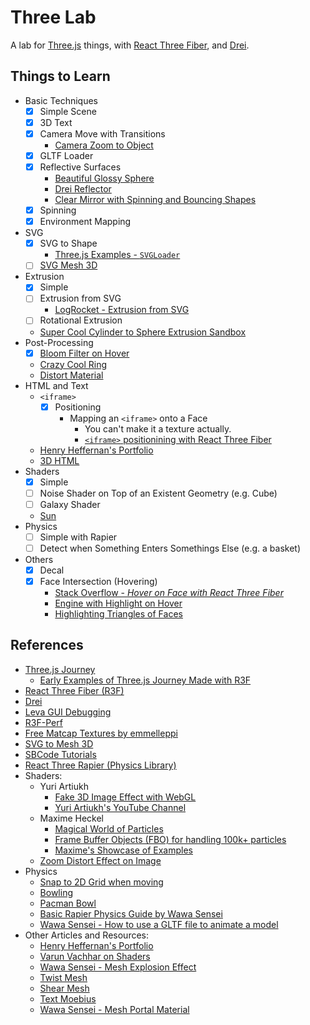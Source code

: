 # Three Lab

A lab for [Three.js](https://threejs.org/) things, with [React Three Fiber](https://docs.pmnd.rs/react-three-fiber/getting-started/introduction), and [Drei](https://github.com/pmndrs/drei).

## Things to Learn

- Basic Techniques
  - [x] Simple Scene
  - [x] 3D Text
  - [x] Camera Move with Transitions
    - [Camera Zoom to Object](https://codesandbox.io/p/sandbox/three-fiber-zoom-to-object-camera-controls-solution-final-sbgx0?file=%2Fsrc%2FApp.js)
  - [x] GLTF Loader
  - [x] Reflective Surfaces
    - [Beautiful Glossy Sphere](https://pierfrancesco-soffritti.medium.com/glossy-spheres-in-three-js-bfd2785d4857)
    - [Drei Reflector](https://onion2k.github.io/r3f-by-example/examples/other/reflector/)
    - [Clear Mirror with Spinning and Bouncing Shapes](https://threejs.org/examples/?q=mir#webgl_mirror)
  - [x] Spinning
  - [x] Environment Mapping
- SVG
  - [x] SVG to Shape
    - [Three.js Examples - `SVGLoader`](https://threejs.org/examples/?q=svg#webgl_loader_svg)
  - [ ] [SVG Mesh 3D](https://github.com/mattdesl/svg-mesh-3d)
- Extrusion
  - [x] Simple
  - [ ] Extrusion from SVG
    - [LogRocket - Extrusion from SVG](https://blog.logrocket.com/bringing-svgs-three-js-svgloader/)
  - [ ] Rotational Extrusion
  - [Super Cool Cylinder to Sphere Extrusion Sandbox](https://codesandbox.io/p/sandbox/r3f-extrude-cylinder-gdvrg?file=%2Fsrc%2Findex.js)
- Post-Processing
  - [x] [Bloom Filter on Hover](https://codesandbox.io/p/sandbox/bloom-hdr-workflow-gnn4yt?file=%2Fsrc%2FApp.js)
  - [Crazy Cool Ring](https://codesandbox.io/p/sandbox/diamond-ring-forked-k9zqx8?file=%2Fsrc%2FApp.js)
  - [Distort Material](https://codesandbox.io/p/sandbox/react-postprocessing-dof-blob-pqrpl?file=%2Fsrc%2FApp.js%3A102%2C14)
- HTML and Text
  - `<iframe>`
    - [x] Positioning
      - Mapping an `<iframe>` onto a Face
        - You can't make it a texture actually.
        - [`<iframe>` positionining with React Three Fiber](https://youtu.be/SQRqU3N3ehs)
  - [Henry Heffernan's Portfolio](https://henryheffernan.com/)
  - [3D HTML](https://discourse.threejs.org/t/how-can-i-embed-an-iframe-in-three-js-3d-modeling/44075/2)
- Shaders
  - [x] Simple
  - [ ] Noise Shader on Top of an Existent Geometry (e.g. Cube)
  - [ ] Galaxy Shader
  - [Sun](https://youtu.be/3krH52AhPqk)
- Physics
  - [ ] Simple with Rapier
  - [ ] Detect when Something Enters Somethings Else (e.g. a basket)
- Others
  - [x] Decal
  - [x] Face Intersection (Hovering)
    - [Stack Overflow - _Hover on Face with React Three Fiber_](https://stackoverflow.com/q/77679154/4756173)
    - [Engine with Highlight on Hover](https://codesandbox.io/p/sandbox/react-pp-outlines-nurp5t?file=%2Fsrc%2FEngine.js%3A33%2C10)
    - [Highlighting Triangles of Faces](https://jsfiddle.net/nkmqt3p2/)

## References

- [Three.js Journey](https://threejs-journey.com/#table-of-content)
  - [Early Examples of Three.js Journey Made with R3F](https://journey.pmnd.rs/)
- [React Three Fiber (R3F)](https://github.com/pmndrs/react-three-fiber)
- [Drei](https://github.com/pmndrs/drei?tab=readme-ov-file)
- [Leva GUI Debugging](https://github.com/pmndrs/leva)
- [R3F-Perf](https://github.com/utsuboco/r3f-perf)
- [Free Matcap Textures by emmelleppi](https://github.com/emmelleppi/matcaps)
- [SVG to Mesh 3D](https://github.com/mattdesl/svg-mesh-3d?tab=readme-ov-file)
- [SBCode Tutorials](https://sbcode.net/threejs/raycast-to-displacementmap/)
- [React Three Rapier (Physics Library)](https://github.com/pmndrs/react-three-rapier)
- Shaders:
  - Yuri Artiukh
    - [Fake 3D Image Effect with WebGL](https://github.com/akella/fake3d?tab=readme-ov-file)
    - [Yuri Artiukh's YouTube Channel](https://www.youtube.com/@akella_)
  - Maxime Heckel
    - [Magical World of Particles](https://blog.maximeheckel.com/posts/the-magical-world-of-particles-with-react-three-fiber-and-shaders/)
    - [Frame Buffer Objects (FBO) for handling 100k+ particles](https://blog.maximeheckel.com/posts/the-magical-world-of-particles-with-react-three-fiber-and-shaders/)
    - [Maxime's Showcase of Examples](https://r3f.maximeheckel.com/caustics)
  - [Zoom Distort Effect on Image](https://codesandbox.io/p/sandbox/react-three-fiber-hover-zoom-channel-displacement-4o8gj?file=%2Fsrc%2Findex.js)
- Physics
  - [Snap to 2D Grid when moving](https://codesandbox.io/p/sandbox/plane-project-uexjm?file=%2Fsrc%2FApp.js%3A39%2C2)
  - [Bowling](https://codesandbox.io/p/sandbox/bowling-with-react-three-fiber-react-three-rapier-rpgjiy?file=%2Fsrc%2FApp.jsx)
  - [Pacman Bowl](https://codesandbox.io/p/sandbox/rapier-physics-7e9y1b?file=%2Fsrc%2FApp.js)
  - [Basic Rapier Physics Guide by Wawa Sensei](https://youtu.be/OpYtwrtpePY)
  - [Wawa Sensei - How to use a GLTF file to animate a model](https://youtu.be/2W_VR92Pqgs)
- Other Articles and Resources:
  - [Henry Heffernan's Portfolio](https://henryheffernan.com/)
  - [Varun Vachhar on Shaders](https://varun.ca/modular-webgl/)
  - [Wawa Sensei - Mesh Explosion Effect](https://youtu.be/If8Cl2NSNZU)
  - [Twist Mesh](https://stackoverflow.com/a/39767668/4756173)
  - [Shear Mesh](https://stackoverflow.com/a/25647543/4756173)
  - [Text Moebius](https://tympanus.net/codrops/2023/01/20/rotating-twisted-3d-typography-with-three-js-and-shaders/)
  - [Wawa Sensei - Mesh Portal Material](https://youtu.be/2W_VR92Pqgs)
